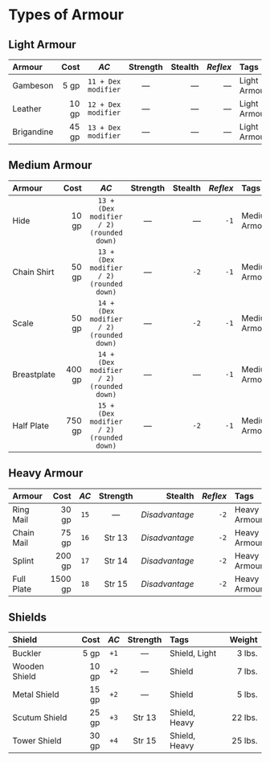 # Types of Armour

## Light Armour

| Armour     |  Cost |        *AC*         | Strength | Stealth | *Reflex* | Tags         |  Weight |
|:-----------|------:|:-------------------:|:--------:|--------:|---------:|:-------------|--------:|
| Gambeson   |  5 gp | `11 + Dex modifier` |    —     |       — |        — | Light Armour | 10 lbs. |
| Leather    | 10 gp | `12 + Dex modifier` |    —     |       — |        — | Light Armour |  6 lbs. |
| Brigandine | 45 gp | `13 + Dex modifier` |    —     |       — |        — | Light Armour | 13 lbs. |

## Medium Armour

| Armour      |   Cost |                   *AC*                   | Strength | Stealth | *Reflex* | Tags          |  Weight |
|:------------|-------:|:----------------------------------------:|:--------:|--------:|---------:|:--------------|--------:|
| Hide        |  10 gp | `13 + (Dex modifier / 2) (rounded down)` |    —     |       — |     `-1` | Medium Armour | 11 lbs. |
| Chain Shirt |  50 gp | `13 + (Dex modifier / 2) (rounded down)` |    —     |    `-2` |     `-1` | Medium Armour | 20 lbs. |
| Scale       |  50 gp | `14 + (Dex modifier / 2) (rounded down)` |    —     |    `-2` |     `-1` | Medium Armour | 45 lbs. |
| Breastplate | 400 gp | `14 + (Dex modifier / 2) (rounded down)` |    —     |       — |     `-1` | Medium Armour | 20 lbs. |
| Half Plate  | 750 gp | `15 + (Dex modifier / 2) (rounded down)` |    —     |    `-2` |     `-1` | Medium Armour | 40 lbs. |

## Heavy Armour

| Armour     |    Cost | *AC* | Strength |      Stealth | *Reflex* | Tags         |  Weight |
|:-----------|--------:|:----:|:--------:|-------------:|---------:|:-------------|--------:|
| Ring Mail  |   30 gp | `15` |    —     | *Disadvantage* |     `-2` | Heavy Armour | 20 lbs. |
| Chain Mail |   75 gp | `16` |  Str 13  | *Disadvantage* |     `-2` | Heavy Armour | 30 lbs. |
| Splint     |  200 gp | `17` |  Str 14  | *Disadvantage* |     `-2` | Heavy Armour | 45 lbs. |
| Full Plate | 1500 gp | `18` |  Str 15  | *Disadvantage* |     `-2` | Heavy Armour | 55 lbs. |

## Shields

| Shield        |  Cost | *AC* | Strength | Tags          |  Weight |
|:--------------|------:|:----:|:--------:|:--------------|--------:|
| Buckler       |  5 gp | `+1` |    —     | Shield, Light |  3 lbs. |
| Wooden Shield | 10 gp | `+2` |    —     | Shield        |  7 lbs. |
| Metal Shield  | 15 gp | `+2` |    —     | Shield        |  5 lbs. |
| Scutum Shield | 25 gp | `+3` |  Str 13  | Shield, Heavy | 22 lbs. |
| Tower Shield  | 30 gp | `+4` |  Str 15  | Shield, Heavy | 25 lbs. |
